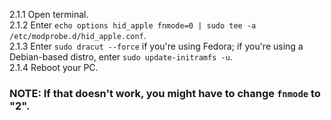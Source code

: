 2.1.1 Open terminal. <br />
2.1.2 Enter `echo options hid_apple fnmode=0 | sudo tee -a /etc/modprobe.d/hid_apple.conf`. <br />
2.1.3 Enter `sudo dracut --force` if you're using Fedora; if you're using a Debian-based distro, enter `sudo update-initramfs -u`. <br />
2.1.4 Reboot your PC.

### NOTE: If that doesn't work, you might have to change `fnmode` to "2".
